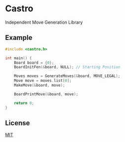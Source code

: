 # Castro

Independent Move Generation Library

## Example

```c
#include <castro.h>

int main() {
    Board board = {0};
    BoardInitFen(&board, NULL); // Starting Position

    Moves moves = GenerateMoves(&board, MOVE_LEGAL);
    Move move = moves.list[0];
    MakeMove(&board, move);

    BoardPrintMove(&board, move);

    return 0;
}
```

## License

[MIT](./LICENSE)
